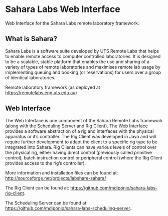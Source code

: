 Sahara Labs Web Interface
=========================

Web Interface for the Sahara Labs remote laboratory framework.

What is Sahara?
----------------------
Sahara Labs is a software suite developed by UTS Remote Labs that helps to enable remote access to computer controlled laboratories. It is designed to be a scalable, stable platform that enables the use and sharing of a variety of types of remote laboratories and maximises remote lab usage by implementing queuing and booking (or reservations) for users over a group of identical laboratories.

Remote laboratory framework (as deployed at https://remotelabs.eng.uts.edu.au)

Web Interface
----------------------
The Web Interface is one component of the Sahara Remote Labs framework (along with the Scheduling Server and Rig Client). The Web Interface provides a software abstraction of a rig and interfaces with the physical apparatus or it’s controller. The Rig Client was developed in Java and will require further development to adapt the client to a specific rig type to be integrated into Sahara. Rig Clients can have various levels of control over the physical rig, either having direct control (previously called primitive control), batch instruction control or peripheral control (where the Rig Client provides access to the rig’s controller).

More information and installation files can be found at: http://sourceforge.net/projects/labshare-sahara/

The Rig Client can be found at: https://github.com/mdiponio/sahara-labs-rig-client.

The Scheduling Server can be found at: https://github.com/mdiponio/sahara-labs-scheduling-server.